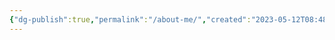```yaml
---
{"dg-publish":true,"permalink":"/about-me/","created":"2023-05-12T08:48:18.416-05:00","updated":"2023-05-12T08:48:51.538-05:00"}
---
```



